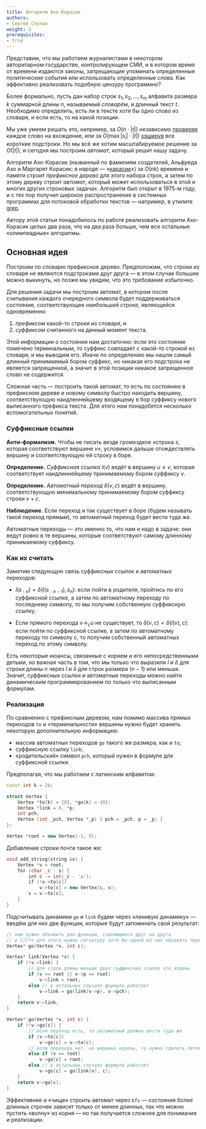 ```yaml
---
title: Алгоритм Ахо-Корасик
authors:
- Сергей Слотин
weight: 2
prerequisites:
- trie
---
```


Представим, что мы работаем журналистами в некотором авторитарном государстве, контролирующем СМИ, и в котором время от времени издаются законы, запрещающие упоминать определенные политические события или использовать определенные слова. Как эффективно реализовать подобную цензуру программно?

Более формально, пусть дан набор строк $s_1, s_2, \ldots, s_m$ алфавита размера $k$ суммарной длины $n$, называемый *cловарём*, и длинный текст $t$. Необходимо определить, есть ли в тексте хотя бы одно слово из словаря, и если есть, то на какой позиции.

Мы уже умеем решать это, например, за $O(n \cdot |t|)$ независимо [проверяя](../../string-searching) каждое слово на вхождение, или за $O(\max |s_i| \cdot |t|)$ [хэшируя](../../hashing) все короткие подстроки. Но мы всё же хотим масштабируемое решение за $O(|t|)$, и сегодня мы построим *автомат*, который решит нашу задачу.

Алгоритм Ахо-Корасик (названный по фамилиям создателей, Альфреда Ахо и Маргарет Корасик; в народе — «[карасик](https://fishingwiki.ru/%D0%9A%D0%B0%D1%80%D0%B0%D1%81%D1%8C)») за $O(nk)$ времени и памяти строит *префиксное дерево* для этого набора строк, а затем по этому дереву строит *автомат*, который может использоваться в этой и многих других строковых задачах. Алгоритм был открыт в 1975-м году, и с тех пор получил широкое распространение в системных программах для потоковой обработки текстов — например, в утилите [grep](https://en.wikipedia.org/wiki/Grep).

Автору этой статьи понадобилось по работе реализовать алгоритм Ахо-Корасик целых два раза, что на два раза больше, чем все остальные «олимпиадные» алгоритмы.

## Основная идея

Построим по словарю префиксное дерево. Предположим, что строки из словаря не являются подстроками друг друга — в этом случае большие можно выкинуть, но позже мы увидим, что это требование избыточно.

Для решения задачи мы построим автомат, в котором после считывания каждого очередного символа будет поддерживаться состояние, соответствующее *наибольшей строке*, являющейся одновременно

1. *префиксом* какой-то строки из словаря, и
2. *суффиксом* считанного на данный момент текста.

Этой информации о состоянии нам достаточно: если это состояние помечено терминальным, то суффикс совпадает с какой-то строкой из словаря, и мы выводим его. Иначе по определению мы нашли самый длинный принимаемый бором суффикс, но никакая его подстрока не является запрещенной, а значит в этой позиции никакое запрещенное слово не содержится. 

Сложная часть — построить такой автомат, то есть по состоянию в префиксном дереве и новому символу быстро находить вершину, соответствующую наидленнейшему входящему в бор суффиксу нового выписанного префикса текста. Для этого нам понадобятся несколько вспомогательных понятий.

### Суффиксные ссылки

**Анти-формализм.** Чтобы не писать везде громоздкое «строка $s$, которая соответствуют вершине $v$», условимся дальше отождествлять вершину и соответствующую ей строку в боре.

**Определение.** *Суффиксная ссылка* $l(v)$ ведёт в вершину $u \neq v$, которая соответствует наидлиннейшему принимаемому бором суффиксу $v$.

**Определение.** *Автоматный переход* $\delta(v, c)$ ведёт в вершину, соответствующую минимальному принимаемому бором суффиксу строки $v + c$.

**Наблюдение.** Если переход и так существует в боре (будем называть такой переход *прямым*), то автоматный переход будет вести туда же.

Автоматные переходы — это именно то, что нам и надо в задаче: они ведут ровно в те вершины, которые соответствуют самому длинному принимаемому суффиксу.

### Как их считать

Заметим следующую связь суффиксных ссылок и автоматных переходов:

- $l(s_{:n}) = \delta(l(s_{:n-1}), s_n)$: если пойти в родителя, пройтись по его суффиксной ссылке, а затем по автоматному переходу по последнему символу, то мы получим собственную суффиксную ссылку.

- Если прямого перехода $v \to_c u$ не существует, то $\delta(v, c) = \delta(l(v), c)$: если пойти по суффиксной ссылке, а затем по автоматному переходу по символу $c$, то получим собственный автоматных переход по этому символу.

Есть некоторые нюансы, связанные с корнем и его непосредственными детьми, но важная часть в том, что мы только что выразили $l$ и $\delta$ для строки длины $n$ через $l$ и $\delta$ для строк размера $(n-1)$ или меньше. Значит, суффиксные ссылки и автоматные переходы можно найти динамическим программированием по только что выписанным формулам.

### Реализация

По сравнению с префиксным деревом, нам помимо массива прямых переходов `to` и «терминальности» вершины нужно будет хранить некоторую дополнительную информацию:

- массив автоматных переходов `go` такого же размера, как и `to`;
- суффиксную ссылку `link`;
- «родительский» символ `pch`, который нужен в формуле для суффиксной ссылки.

Предполагая, что мы работаем с латинским алфавитом:

```c++
const int k = 26;

struct Vertex {
    Vertex *to[k] = {0}, *go[k] = {0};
    Vertex *link = 0, *p;
    int pch;
    Vertex (int _pch, Vertex *_p) { pch = _pch, p = _p; }
};

Vertex *root = new Vertex(-1, 0);
```

Добавление строки почти такое же:

```c++
void add_string(string &s) {
    Vertex *v = root;
    for (char _c : s) {
        int c -= int(_c - 'a');
        if (!v->to[c])
            v->to[c] = new Vertex(c, v);
        v = v->to[c];
    }
}
```

Подсчитывать динамики `go` и `link` будем через «ленивую динамику» — введём для них две функции, которые будут запоминать свой результат:

```c++
// нам нужно объявить две функции, ссылающиеся друг на друга
// в C/C++ для этого нужно сигнатуру хотя бы одной из них объявить перед другой
Vertex* go(Vertex *v, int c);

Vertex* link(Vertex *v) {
    if (!v->link) {
        // для строк длины меньше двух суффиксная ссылка это корень
        if (v == root || v->p == root)
            v->link = root;
        else // в остальных случаях формула работает
            v->link = go(link(v->p), v->pch);
    }
    return v->link;
}

Vertex* go(Vertex *v, int c) {
    if (!v->go[c]) {
        // если переход есть, то автоматный должен вести туда же
        if (v->to[c])
            v->go[c] = v->to[c];
        // если перехода нет, но вершина корень, то нужно сделать петлю
        else if (v == root)
            v->go[c] = root;
        else // в остальных случаях формула работает
            v->go[c] = go(link(v), c);
    }
    return v->go[c];
}
```

Эффективнее и «чище» строить автомат через `bfs` — состояния более длинных строчек зависят только от менее длинных, так что можно пустить «волну» из корня — но так получается сложнее для понимания и реализации.
